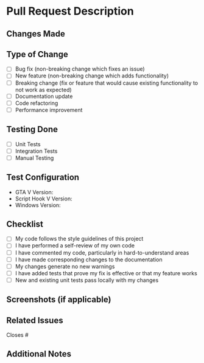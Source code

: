 # Pull Request Description

## Changes Made
<!-- Provide a clear and concise description of what changes you've made -->

## Type of Change
<!-- Put an 'x' in all boxes that apply -->
- [ ] Bug fix (non-breaking change which fixes an issue)
- [ ] New feature (non-breaking change which adds functionality)
- [ ] Breaking change (fix or feature that would cause existing functionality to not work as expected)
- [ ] Documentation update
- [ ] Code refactoring
- [ ] Performance improvement

## Testing Done
<!-- Describe the tests you've done to verify your changes -->
- [ ] Unit Tests
- [ ] Integration Tests
- [ ] Manual Testing

## Test Configuration
<!-- List any relevant details about your test configuration -->
* GTA V Version:
* Script Hook V Version:
* Windows Version:

## Checklist
<!-- Put an 'x' in all boxes that apply -->
- [ ] My code follows the style guidelines of this project
- [ ] I have performed a self-review of my own code
- [ ] I have commented my code, particularly in hard-to-understand areas
- [ ] I have made corresponding changes to the documentation
- [ ] My changes generate no new warnings
- [ ] I have added tests that prove my fix is effective or that my feature works
- [ ] New and existing unit tests pass locally with my changes

## Screenshots (if applicable)
<!-- Add screenshots to help explain your changes -->

## Related Issues
<!-- Link any related issues here using #issue-number -->
Closes #

## Additional Notes
<!-- Add any additional notes or context about the pull request here -->
